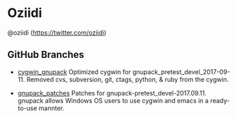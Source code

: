 
# Oziidi
@oziidi (https://twitter.com/oziidi)

## GitHub Branches

* [cygwin_gnupack](https://github.com/oziidi/cygwin_gnupack)
  Optimized cygwin for gnupack_pretest_devel_2017-09-11. Removed cvs, subversion, git, ctags, python, & ruby from the cygwin.

* [gnupack_patches](https://github.com/oziidi/gnupack_patches)
  Patches for gnupack-pretest_devel-2017.09.11. gnupack allows Windows OS users to use cygwin and emacs in a ready-to-use mannter.

